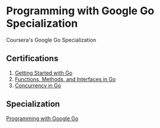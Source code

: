 # Programming with Google Go Specialization
Coursera's Google Go Specialization

## Certifications
1. [Getting Started with Go](https://www.coursera.org/verify/DG64RYCVLP6L)
2. [Functions, Methods, and Interfaces in Go](https://www.coursera.org/verify/ZRA8LPQUUWQN)
3. [Concurrency in Go](https://www.coursera.org/verify/QXBPMJJ3RWFJ)

## Specialization
[Programming with Google Go](https://www.coursera.org/verify/XGRTHRAFKXEG)
